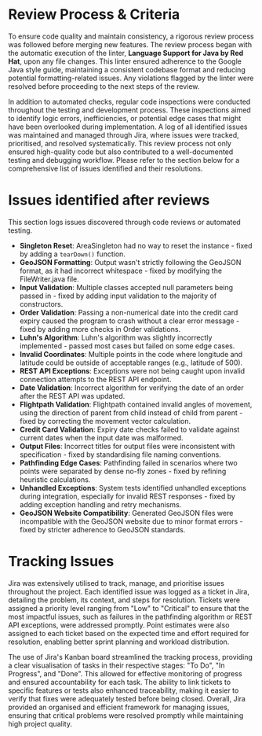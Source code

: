 # Review Process & Criteria

To ensure code quality and maintain consistency, a rigorous review process was followed before merging new features. The review process began with the automatic execution of the linter, **Language Support for Java by Red Hat**, upon any file changes. This linter ensured adherence to the Google Java style guide, maintaining a consistent codebase format and reducing potential formatting-related issues. Any violations flagged by the linter were resolved before proceeding to the next steps of the review.

In addition to automated checks, regular code inspections were conducted throughout the testing and development process. These inspections aimed to identify logic errors, inefficiencies, or potential edge cases that might have been overlooked during implementation. A log of all identified issues was maintained and managed through Jira, where issues were tracked, prioritised, and resolved systematically. This review process not only ensured high-quality code but also contributed to a well-documented testing and debugging workflow. Please refer to the section below for a comprehensive list of issues identified and their resolutions.

# Issues identified after reviews

This section logs issues discovered through code reviews or automated testing.

- **Singleton Reset**: AreaSingleton had no way to reset the instance - fixed by adding a `tearDown()` function.
- **GeoJSON Formatting**: Output wasn't strictly following the GeoJSON format, as it had incorrect whitespace - fixed by modifying the FileWriter.java file.
- **Input Validation**: Multiple classes accepted null parameters being passed in - fixed by adding input validation to the majority of constructors.
- **Order Validation**: Passing a non-numerical date into the credit card expiry caused the program to crash without a clear error message - fixed by adding more checks in Order validations.
- **Luhn's Algorithm**: Luhn's algorithm was slightly incorrectly implemented - passed most cases but failed on some edge cases.
- **Invalid Coordinates**: Multiple points in the code where longitude and latitude could be outside of acceptable ranges (e.g., latitude of 500).
- **REST API Exceptions**: Exceptions were not being caught upon invalid connection attempts to the REST API endpoint.
- **Date Validation**: Incorrect algorithm for verifying the date of an order after the REST API was updated.
- **Flightpath Validation**: Flightpath contained invalid angles of movement, using the direction of parent from child instead of child from parent - fixed by correcting the movement vector calculation.
- **Credit Card Validation**: Expiry date checks failed to validate against current dates when the input date was malformed.
- **Output Files**: Incorrect titles for output files were inconsistent with specification - fixed by standardising file naming conventions.
- **Pathfinding Edge Cases**: Pathfinding failed in scenarios where two points were separated by dense no-fly zones - fixed by refining heuristic calculations.
- **Unhandled Exceptions**: System tests identified unhandled exceptions during integration, especially for invalid REST responses - fixed by adding exception handling and retry mechanisms.
- **GeoJSON Website Compatibility**: Generated GeoJSON files were incompatible with the GeoJSON website due to minor format errors - fixed by stricter adherence to GeoJSON standards.

# Tracking Issues

Jira was extensively utilised to track, manage, and prioritise issues throughout the project. Each identified issue was logged as a ticket in Jira, detailing the problem, its context, and steps for resolution. Tickets were assigned a priority level ranging from "Low" to "Critical" to ensure that the most impactful issues, such as failures in the pathfinding algorithm or REST API exceptions, were addressed promptly. Point estimates were also assigned to each ticket based on the expected time and effort required for resolution, enabling better sprint planning and workload distribution.

The use of Jira's Kanban board streamlined the tracking process, providing a clear visualisation of tasks in their respective stages: "To Do", "In Progress", and "Done". This allowed for effective monitoring of progress and ensured accountability for each task. The ability to link tickets to specific features or tests also enhanced traceability, making it easier to verify that fixes were adequately tested before being closed. Overall, Jira provided an organised and efficient framework for managing issues, ensuring that critical problems were resolved promptly while maintaining high project quality.
